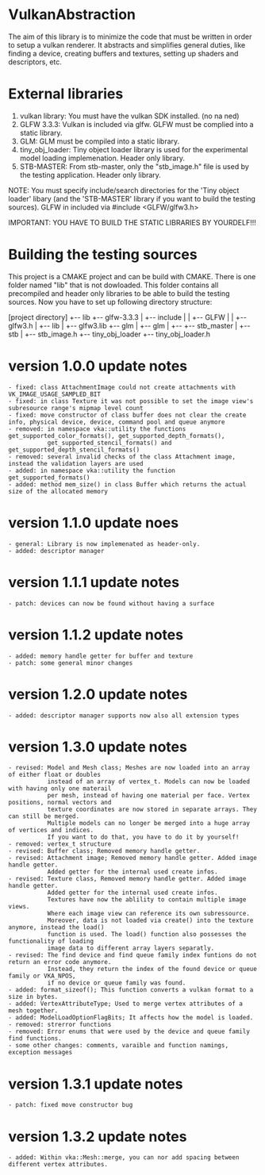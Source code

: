 # VulkanAbstraction
The aim of this library is to minimize the code that must be written in order to setup a vulkan renderer.
It abstracts and simplifies general duties, like finding a device, creating buffers and textures, setting up shaders and descriptors, etc.

# External libraries
1) vulkan library: You must have the vulkan SDK installed. (no na ned)
2) GLFW 3.3.3: Vulkan is included via glfw. GLFW must be complied into a static library.
3) GLM: GLM must be compiled into a static library.
5) tiny_obj_loader: Tiny object loader library is used for the experimental model loading implemenation. Header only library.
4) STB-MASTER: From stb-master, only the "stb_image.h" file is used by the testing application. Header only library.

NOTE: You must specify include/search directories for the 'Tiny object loader' libary (and the 'STB-MASTER' library if you want to build
the testing sources).
GLFW in included via #include <GLFW/glfw3.h>

IMPORTANT: YOU HAVE TO BUILD THE STATIC LIBRARIES BY YOURDELF!!!

# Building the testing sources
This project is a CMAKE project and can be build with CMAKE.
There is one folder named "lib" that is not dowloaded.
This folder contains all precompiled and header only libraries to be able to build the testing sources.
Now you have to set up following directory structure:

[project directory]
+-- lib
    +-- glfw-3.3.3
    |   +-- include
    |   |   +-- GLFW
    |   |       +-- glfw3.h
    |   +-- lib
    |       +-- glfw3.lib
    +-- glm
    |   +-- glm
    |       +-- <all glm related files>
    +-- stb_master
    |   +-- stb
    |       +-- stb_image.h
    +-- tiny_obj_loader
        +-- tiny_obj_loader.h

# version 1.0.0 update notes
    - fixed: class AttachmentImage could not create attachments with VK_IMAGE_USAGE_SAMPLED_BIT
    - fixed: in class Texture it was not possible to set the image view's subresource range's mipmap level count
    - fixed: move constructor of class buffer does not clear the create info, physical device, device, command pool and queue anymore
    - removed: in namespace vka::utility the functions get_supported_color_formats(), get_supported_depth_formats(), 
               get_supported_stencil_formats() and get_supported_depth_stencil_formats()
    - removed: several invalid checks of the class Attachment image, instead the validation layers are used
    - added: in namespace vka::utility the function get_supported_formats()
    - added: method mem_size() in class Buffer which returns the actual size of the allocated memory

# version 1.1.0 update noes
    - general: Library is now implemenated as header-only.
    - added: descriptor manager

# version 1.1.1 update notes
    - patch: devices can now be found without having a surface

# version 1.1.2 update notes
    - added: memory handle getter for buffer and texture
    - patch: some general minor changes

# version 1.2.0 update notes
    - added: descriptor manager supports now also all extension types

# version 1.3.0 update notes
    - revised: Model and Mesh class; Meshes are now loaded into an array of either float or doubles
               instead of an array of vertex_t. Models can now be loaded with having only one materail
               per mesh, instead of having one material per face. Vertex positions, normal vectors and
               texture coordinates are now stored in separate arrays. They can still be merged.
               Multiple models can no longer be merged into a huge array of vertices and indices.
               If you want to do that, you have to do it by yourself!
    - removed: vertex_t structure
    - revised: Buffer class; Removed memory handle getter.
    - revised: Attachment image; Removed memory handle getter. Added image handle getter.
               Added getter for the internal used create infos.
    - revised: Texture class, Removed memory handle getter. Added image handle getter.
               Added getter for the internal used create infos.
               Textures have now the ablility to contain multiple image views.
               Where each image view can reference its own subressource.
               Moreover, data is not loaded via create() into the texture anymore, instead the load()
               function is used. The load() function also possesses the functionality of loading 
               image data to different array layers separatly.
    - revised: The find device and find queue family index funtions do not return an error code anymore.
               Instead, they return the index of the found device or queue family or VKA_NPOS,
               if no device or queue family was found.
    - added: format_sizeof(); This function converts a vulkan format to a size in bytes.
    - added: VertexAttributeType; Used to merge vertex attributes of a mesh together.
    - added: ModelLoadOptionFlagBits; It affects how the model is loaded.
    - removed: strerror functions
    - removed: Error enums that were used by the device and queue family find functions.
    - some other changes: comments, varaible and function namings, exception messages

# version 1.3.1 update notes
    - patch: fixed move constructor bug

# version 1.3.2 update notes
    - added: Within vka::Mesh::merge, you can nor add spacing between different vertex attributes.
